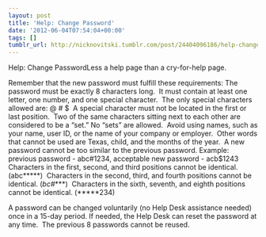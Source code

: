 ```yaml
---
layout: post
title: 'Help: Change Password'
date: '2012-06-04T07:54:04+00:00'
tags: []
tumblr_url: http://nicknovitski.tumblr.com/post/24404096186/help-change-password
---
```

Help: Change PasswordLess a help page than a cry-for-help page.

Remember that the new password must fulfill these requirements:
The password must be exactly 8 characters long. 
It must contain at least one letter, one number, and one special character. 
The only special characters allowed are: @ # $ 
A special character must not be located in the first or last position. 
Two of the same characters sitting next to each other are considered to be a “set.” No “sets” are allowed. 
Avoid using names, such as your name, user ID, or the name of your company or employer. 
Other words that cannot be used are Texas, child, and the months of the year. 
A new password cannot be too similar to the previous password. Example: previous password - abc#1234, acceptable new password - acb$1243 
Characters in the first, second, and third positions cannot be identical. (abc*****) 
Characters in the second, third, and fourth positions cannot be identical. (*bc#****) 
Characters in the sixth, seventh, and eighth positions cannot be identical. (*****234) 

A password can be changed voluntarily (no Help Desk assistance needed) once in a 15-day period. If needed, the Help Desk can reset the password at any time. 
The previous 8 passwords cannot be reused.
